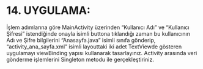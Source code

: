 # 14. UYGULAMA:
İşlem adımlarına göre MainActivity üzerinden “Kullanıcı Adı” ve “Kullanıcı Şifresi” istendiğinde onayla isimli buttona tıklandığı zaman bu kullanıcının Adı ve Şifre bilgilerini “Anasayfa.java” isimli sınıfa gönderip, “activity_ana_sayfa.xml” isimli layouttaki iki adet TextViewde gösteren uygulamayı viewBinding yapısı kullanarak tasarlayınız. Activity arasında veri gönderme işlemlerini Singleton metodu ile gerçekleştiriniz.
